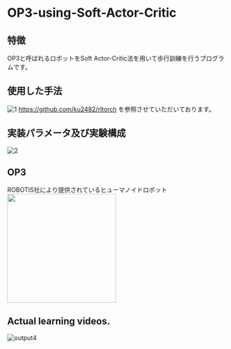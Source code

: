 # OP3-using-Soft-Actor-Critic
## 特徴
OP3と呼ばれるロボットをSoft Actor-Critic法を用いて歩行訓練を行うプログラムです。  

## 使用した手法
![1](https://user-images.githubusercontent.com/59335458/138410665-8bdc66e2-2e2f-4b51-8d48-88ab455f2053.PNG)
https://github.com/ku2482/rltorch を参照させていただいております。  

## 実装パラメータ及び実験構成
![2](https://user-images.githubusercontent.com/59335458/138410682-c73b7086-b18f-4487-95ca-e6472da2dc5e.PNG)

## OP3
ROBOTIS社により提供されているヒューマノイドロボット  
<img src="https://user-images.githubusercontent.com/59335458/138269207-a2fbec91-5f7e-43b7-b381-06837a8e6acf.jpg" width="250">


## Actual learning videos.
![output4](https://user-images.githubusercontent.com/59335458/138269118-4ef403a3-fe0c-4c42-8a8b-72417af3000a.gif)
